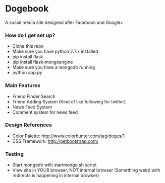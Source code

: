 # Dogebook #

A social media site designed after Facebook and Google+

### How do I get set up? ###

* Clone this repo
* Make sure you have python 2.7.x installed
* pip install flask
* pip install flask-mongoengine
* Make sure you have a mongodb running
* python app.py

### Main Features ###

* Friend Finder Search
* Friend Adding System (Kind of like following for twitter)
* News Feed System
* Comment system for news feed

### Design References ###
* Color Palette: http://www.colorhunter.com/tag/doges/1
* CSS Framework: http://getbootstrap.com/

### Testing ###
* Start mongodb with startmongo.sh script
* View site in YOUR browser, NOT internal browser (Something weird with redirects is happening in internal browser)